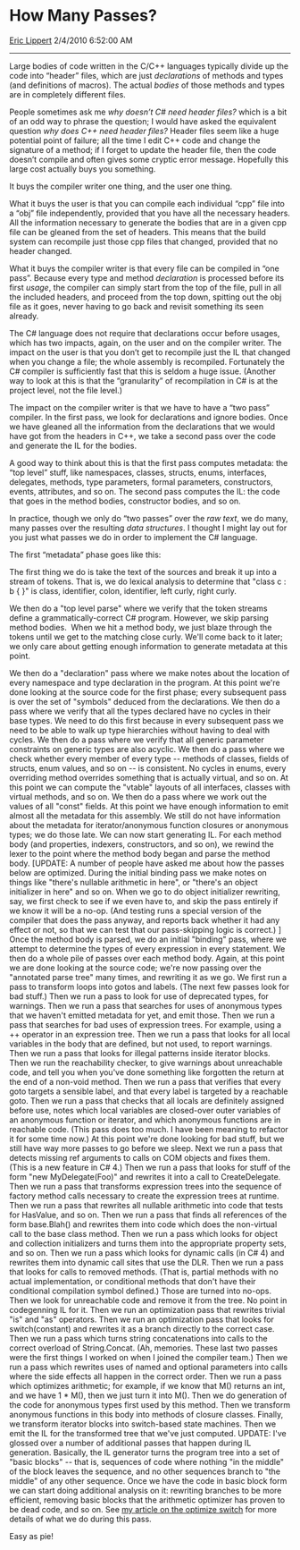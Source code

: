 <div id="page">

# How Many Passes?

[Eric Lippert](https://social.msdn.microsoft.com/profile/Eric%20Lippert) 2/4/2010 6:52:00 AM

-----

<div id="content">

<div class="mine">

Large bodies of code written in the C/C++ languages typically divide up the code into “header” files, which are just *declarations* of methods and types (and definitions of macros). The actual *bodies* of those methods and types are in completely different files.

People sometimes ask me *why doesn’t C\# need header files?* which is a bit of an odd way to phrase the question; I would have asked the equivalent question *why does C++ need header files?* Header files seem like a huge potential point of failure; all the time I edit C++ code and change the signature of a method; if I forget to update the header file, then the code doesn’t compile and often gives some cryptic error message. Hopefully this large cost actually buys you something.

It buys the compiler writer one thing, and the user one thing.

What it buys the user is that you can compile each individual “cpp” file into a “obj” file independently, provided that you have all the necessary headers. All the information necessary to generate the bodies that are in a given cpp file can be gleaned from the set of headers. This means that the build system can recompile just those cpp files that changed, provided that no header changed.

What it buys the compiler writer is that every file can be compiled in “one pass”. Because every type and method *declaration* is processed before its first *usage*, the compiler can simply start from the top of the file, pull in all the included headers, and proceed from the top down, spitting out the obj file as it goes, never having to go back and revisit something its seen already.

The C\# language does not require that declarations occur before usages, which has two impacts, again, on the user and on the compiler writer. The impact on the user is that you don’t get to recompile just the IL that changed when you change a file; the whole assembly is recompiled. Fortunately the C\# compiler is sufficiently fast that this is seldom a huge issue. (Another way to look at this is that the “granularity” of recompilation in C\# is at the project level, not the file level.)

The impact on the compiler writer is that we have to have a “two pass” compiler. In the first pass, we look for declarations and ignore bodies. Once we have gleaned all the information from the declarations that we would have got from the headers in C++, we take a second pass over the code and generate the IL for the bodies.

A good way to think about this is that the first pass computes metadata: the “top level” stuff, like namespaces, classes, structs, enums, interfaces, delegates, methods, type parameters, formal parameters, constructors, events, attributes, and so on. The second pass computes the IL: the code that goes in the method bodies, constructor bodies, and so on.

In practice, though we only do “two passes” over the *raw text*, we do many, many passes over the resulting *data structures*. I thought I might lay out for you just what passes we do in order to implement the C\# language.

The first “metadata” phase goes like this:

The first thing we do is take the text of the sources and break it up into a stream of tokens. That is, we do lexical analysis to determine that "<span class="code">class c : b { }</span>" is class, identifier, colon, identifier, left curly, right curly.

We then do a "top level parse" where we verify that the token streams define a grammatically-correct C\# program. However, we skip parsing method bodies.  When we hit a method body, we just blaze through the tokens until we get to the matching close curly. We'll come back to it later; we only care about getting enough information to generate metadata at this point.

We then do a "declaration" pass where we make notes about the location of every namespace and type declaration in the program. At this point we're done looking at the source code for the first phase; every subsequent pass is over the set of "symbols" deduced from the declarations. We then do a pass where we verify that all the types declared have no cycles in their base types. We need to do this first because in every subsequent pass we need to be able to walk up type hierarchies without having to deal with cycles. We then do a pass where we verify that all generic parameter constraints on generic types are also acyclic. We then do a pass where we check whether every member of every type -- methods of classes, fields of structs, enum values, and so on -- is consistent. No cycles in enums, every overriding method overrides something that is actually virtual, and so on. At this point we can compute the "vtable" layouts of all interfaces, classes with virtual methods, and so on. We then do a pass where we work out the values of all "const" fields. At this point we have enough information to emit almost all the metadata for this assembly. We still do not have information about the metadata for iterator/anonymous function closures or anonymous types; we do those late. We can now start generating IL. For each method body (and properties, indexers, constructors, and so on), we rewind the lexer to the point where the method body began and parse the method body. \[UPDATE: A number of people have asked me about how the passes below are optimized. During the initial binding pass we make notes on things like "there's nullable arithmetic in here", or "there's an object initializer in here" and so on. When we go to do object initializer rewriting, say, we first check to see if we even have to, and skip the pass entirely if we know it will be a no-op. (And testing runs a special version of the compiler that does the pass anyway, and reports back whether it had any effect or not, so that we can test that our pass-skipping logic is correct.) \] Once the method body is parsed, we do an initial "binding" pass, where we attempt to determine the types of every expression in every statement. We then do a whole pile of passes over each method body. Again, at this point we are done looking at the source code; we're now passing over the "annotated parse tree" many times, and rewriting it as we go. We first run a pass to transform loops into gotos and labels. (The next few passes look for bad stuff.) Then we run a pass to look for use of deprecated types, for warnings. Then we run a pass that searches for uses of anonymous types that we haven't emitted metadata for yet, and emit those. Then we run a pass that searches for bad uses of expression trees. For example, using a ++ operator in an expression tree. Then we run a pass that looks for all local variables in the body that are defined, but not used, to report warnings. Then we run a pass that looks for illegal patterns inside iterator blocks. Then we run the reachability checker, to give warnings about unreachable code, and tell you when you've done something like forgotten the return at the end of a non-void method. Then we run a pass that verifies that every goto targets a sensible label, and that every label is targeted by a reachable goto. Then we run a pass that checks that all locals are definitely assigned before use, notes which local variables are closed-over outer variables of an anonymous function or iterator, and which anonymous functions are in reachable code. (This pass does too much. I have been meaning to refactor it for some time now.) At this point we're done looking for bad stuff, but we still have way more passes to go before we sleep. Next we run a pass that detects missing ref arguments to calls on COM objects and fixes them. (This is a new feature in C\# 4.) Then we run a pass that looks for stuff of the form "new MyDelegate(Foo)" and rewrites it into a call to CreateDelegate. Then we run a pass that transforms expression trees into the sequence of factory method calls necessary to create the expression trees at runtime. Then we run a pass that rewrites all nullable arithmetic into code that tests for HasValue, and so on. Then we run a pass that finds all references of the form base.Blah() and rewrites them into code which does the non-virtual call to the base class method. Then we run a pass which looks for object and collection initializers and turns them into the appropriate property sets, and so on. Then we run a pass which looks for dynamic calls (in C\# 4) and rewrites them into dynamic call sites that use the DLR. Then we run a pass that looks for calls to removed methods. (That is, partial methods with no actual implementation, or conditional methods that don't have their conditional compilation symbol defined.) Those are turned into no-ops. Then we look for unreachable code and remove it from the tree. No point in codegenning IL for it. Then we run an optimization pass that rewrites trivial "is" and "as" operators. Then we run an optimization pass that looks for switch(constant) and rewrites it as a branch directly to the correct case. Then we run a pass which turns string concatenations into calls to the correct overload of String.Concat. (Ah, memories. These last two passes were the first things I worked on when I joined the compiler team.) Then we run a pass which rewrites uses of named and optional parameters into calls where the side effects all happen in the correct order. Then we run a pass which optimizes arithmetic; for example, if we know that M() returns an int, and we have 1 \* M(), then we just turn it into M(). Then we do generation of the code for anonymous types first used by this method. Then we transform anonymous functions in this body into methods of closure classes. Finally, we transform iterator blocks into switch-based state machines. Then we emit the IL for the transformed tree that we've just computed. UPDATE: I've glossed over a number of additional passes that happen during IL generation. Basically, the IL generator turns the program tree into a set of "basic blocks" -- that is, sequences of code where nothing "in the middle" of the block leaves the sequence, and no other sequences branch to "the middle" of any other sequence. Once we have the code in basic block form we can start doing additional analysis on it: rewriting branches to be more efficient, removing basic blocks that the arithmetic optimizer has proven to be dead code, and so on. See [my article on the optimize switch](http://blogs.msdn.com/ericlippert/archive/2009/06/11/what-does-the-optimize-switch-do.aspx) for more details of what we do during this pass.

Easy as pie\!

</div>

</div>

</div>

